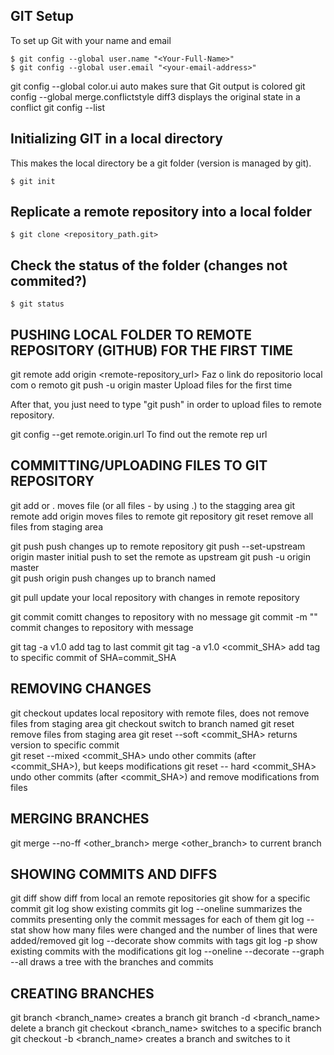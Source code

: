 ## GIT Setup

To set up Git with your name and email
```shell
$ git config --global user.name "<Your-Full-Name>"
$ git config --global user.email "<your-email-address>"	
```

git config --global color.ui auto				makes sure that Git output is colored
git config --global merge.conflictstyle diff3			displays the original state in a conflict
git config --list	

## Initializing GIT in a local directory

This makes the local directory be a git folder (version is managed by git).
```shell
$ git init
```

## Replicate a remote repository into a local folder

```shell
$ git clone <repository_path.git>
```

## Check the status of the folder (changes not commited?)

```shell
$ git status
```

## PUSHING LOCAL FOLDER TO REMOTE REPOSITORY (GITHUB) FOR THE FIRST TIME

git remote add origin <remote-repository_url>		Faz o link do repositorio local com o remoto
git push -u origin master				Upload files for the first time

After that, you just need to type "git push" in order to upload files to remote repository.

git config --get remote.origin.url			To find out the remote rep url

## COMMITTING/UPLOADING FILES TO GIT REPOSITORY

git add <file> or . 		moves file (or all files - by using .) to the stagging area
git remote add origin <URL>     moves files to remote git repository
git reset			remove all files from staging area

git push						push changes up to remote repository
git push --set-upstream origin master 			initial push to set the remote as upstream
git push -u origin master				
git push origin <branch>				push changes up to branch named <branch>

git pull			update your local repository with changes in remote repository

git commit			comitt changes to repository with no message
git commit -m "<message>"	commit changes to repository with message

git tag -a v1.0			add tag to last commit
git tag -a v1.0	<commit_SHA>	add tag to specific commit of SHA=commit_SHA

## REMOVING CHANGES

git checkout			updates local repository with remote files, does not remove files from staging area
git checkout <branch>		switch to branch named <branch>
git reset			remove files from staging area
git reset --soft <commit_SHA>	returns version to specific commit		
git reset --mixed <commit_SHA>	undo other commits (after <commit_SHA>), but keeps modifications
git reset -- hard <commit_SHA>	undo other commits (after <commit_SHA>) and remove modifications from files	

##  MERGING BRANCHES
git merge --no-ff <other_branch> 		merge <other_branch> to current branch

## SHOWING COMMITS AND DIFFS 

git diff			show diff from local an remote repositories
git show    			for a specific commit
git log   			show existing commits
git log --oneline		summarizes the commits presenting only the commit messages for each of them
git log --stat			show how many files were changed and the number of lines that were added/removed
git log --decorate		show commits with tags
git log -p   			show existing commits with the modifications
git log --oneline --decorate --graph --all       draws a tree with the branches and commits


## CREATING BRANCHES 

git branch <branch_name>	creates a branch
git branch -d <branch_name>	delete a branch
git checkout <branch_name>	switches to a specific branch
git checkout -b <branch_name>	creates a branch and switches to it


	
